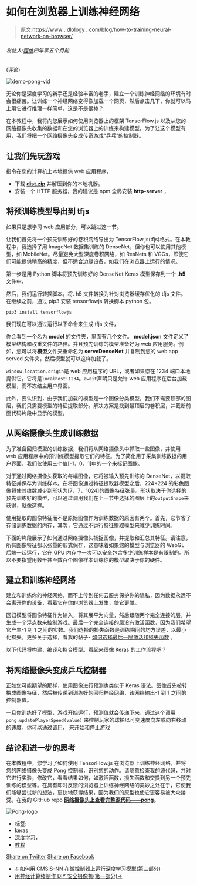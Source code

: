 # 如何在浏览器上训练神经网络

> 原文:[https://www . dlology . com/blog/how-to-training-neural-network-on-browser/](https://www.dlology.com/blog/how-to-train-neural-network-on-browser/)

###### 发帖人:[程维](/blog/author/Chengwei/)四年零五个月前

([评论](/blog/how-to-train-neural-network-on-browser/#disqus_thread))

![demo-pong-vid](../Images/f0103ed346f646a07948ca7e46eb9cbd.png)

无论你是深度学习的新手还是经验丰富的老手，建立一个训练神经网络的环境有时会很痛苦。让训练一个神经网络变得像加载一个网页，然后点击几下，你就可以马上用它进行推理一样简单，这是不是很棒？

在本教程中，我将向您展示如何使用浏览器上的框架 TensorFlow.js 以及从您的网络摄像头收集的数据和在您的浏览器上的训练来构建模型。为了让这个模型有用，我们将把一个网络摄像头变成传奇游戏“乒乓”的控制器。

## 让我们先玩游戏

指令在您的计算机上本地提供 web 应用程序，

*   下载 **[dist.zip](https://github.com/Tony607/webcam-pong/releases/download/V0.1/dist.zip)** 并解压到你的本地机器。
*   安装一个 HTTP 服务器，我的建议是 npm 全局安装 **http-server** ，

## 将预训练模型导出到 tfjs

如果只是想学习 web 应用部分，可以跳过这一节。

让我们首先将一个预先训练好的卷积网络导出为 TensorFlow.js(tfjs)格式。在本教程中，我选择了用 ImageNet 数据集训练的 DenseNet，但你也可以使用其他模型，如 MobileNet。尽量避免大型深度卷积网络，如 ResNets 和 VGGs，即使它们可能提供稍高的精度，但不适合边缘设备，如我们在浏览器上运行的情况。

第一步是用 Python 脚本将预先训练好的 DenseNet Keras 模型保存到一个 **.h5** 文件中。

然后，我们运行转换脚本，将. h5 文件转换为针对浏览器缓存优化的 tfjs 文件。在继续之前，通过 pip3 安装 tensorflowjs 转换脚本 python 包。

```
pip3 install tensorflowjs
```

我们现在可以通过运行以下命令来生成 tfjs 文件，

你会看到一个名为 **model** 的文件夹，里面有几个文件。 **model.json** 文件定义了模型结构和权重文件的路径。并且预先训练的模型准备好为 web 应用服务。例如，您可以将**模型**文件夹重命名为 **serveDenseNet** 并复制到您的 web app served 文件夹，然后模型就可以这样加载了。

`window.location.origin`是 web 应用程序的 URL，或者如果您在 1234 端口本地提供它，它将是`localhost:1234`。`await`声明只是允许 web 应用程序在后台加载模型，而不冻结主用户界面。

此外，要认识到，由于我们加载的模型是一个图像分类模型，我们不需要顶部的图层，我们只需要模型的特征提取部分。解决方案是找到最顶层的卷积层，并截断前面代码片段中显示的模型。

## 从网络摄像头生成训练数据

为了准备回归模型的训练数据，我们将从网络摄像头中抓取一些图像，并使用 web 应用程序中的预训练模型提取它们的特征。为了简化用于采集训练数据的用户界面，我们仅使用三个值[-1，0，1]中的一个来标记图像。

对于通过网络摄像头获取的每幅图像，它将被输入预先训练的 DenseNet，以提取特征并保存为训练样本。在将图像通过特征提取器模型之后，224×224 的彩色图像将使其维数减少到形状为[7，7，1024]的图像特征张量。形状取决于你选择的预先训练好的模型，可以通过调用我们在上一节中选择的图层上的`outputShape`来获得，就像这样。

使用提取的图像特征而不是原始图像作为训练数据的原因有两个。首先，它节省了存储训练数据的内存，其次，它通过不运行特征提取模型来减少训练时间。

下面的片段展示了如何通过网络摄像头捕捉图像，并提取和汇总其特征。请注意，所有图像特征都以张量的形式保存，这意味着如果您的模型与浏览器的 WebGL 后端一起运行，它在 GPU 内存中一次可以安全包含多少训练样本是有限制的。所以不要指望用数千甚至数百个图像样本训练你的模型取决于你的硬件。

## 建立和训练神经网络

建立和训练你的神经网络，而不上传到任何云服务保护你的隐私，因为数据永远不会离开你的设备，看着它在你的浏览器上发生，使它更酷。

回归模型将图像特征作为输入，将其展平为向量，然后跟随两个完全连接的层，并生成一个浮点数来控制游戏。最后一个完全连接的层没有激活函数，因为我们希望它产生-1 到 1 之间的实数。我们选择的损失函数是训练期间的均方误差，以最小化损失。更多关于选择，看我的帖子- [如何选择最后一层激活和损失函数](https://www.dlology.com/blog/how-to-choose-last-layer-activation-and-loss-function/) 。

以下代码将构建、编译和拟合模型。看起来很像 Keras 的工作流程吧？

## 将网络摄像头变成乒乓控制器

正如您可能期望的那样，使用图像进行预测也类似于 Keras 语法。图像首先被转换成图像特征，然后被传递到训练好的回归神经网络，该网络输出-1 到 1 之间的控制器值。

一旦你训练好了模型，游戏开始运行，预测值就会传递下来，通过这个<g class="gr_ gr_113 gr-alert gr_gramm gr_inline_cards gr_disable_anim_appear Style multiReplace" id="113" data-gr-id="113">调用</g> `pong.updatePlayerSpeed(value)` <g class="gr_ gr_113 gr-alert gr_gramm gr_inline_cards gr_disable_anim_appear Style multiReplace" id="113" data-gr-id="113">来控制玩家的球拍以可变速度向左或向右移动的速度。</g>你可以通过<g class="gr_ gr_111 gr-alert gr_gramm gr_inline_cards gr_disable_anim_appear Punctuation only-del replaceWithoutSep" id="111" data-gr-id="111">调用、</g> 来开始和停止游戏

## 结论和进一步的思考

在本教程中，您学习了如何使用 TensorFlow.js 在浏览器上训练神经网络，并将您的网络摄像头变成 Pong 控制器，识别您的动作。请随意检查我的源代码，并对它进行实验，修改它，看看结果如何，如激活函数，损失函数和交换到另一个预先训练的模型等。在具有即时反馈的浏览器上训练神经网络的美妙之处在于，它使我们能够尝试新的想法，更快地获得结果，因为我们的原型也使它更容易被大众接受。在我的 GitHub repo **[网络摄像头上查看完整源代码——pong](https://github.com/Tony607/webcam-pong)**。

![Pong-logo](../Images/262d0976452e442b81da9aa458a98cf0.png)

*   标签:
*   [keras](/blog/tag/keras/) ,
*   [深度学习](/blog/tag/deep-learning/)，
*   [教程](/blog/tag/tutorial/)

[Share on Twitter](https://twitter.com/intent/tweet?url=https%3A//www.dlology.com/blog/how-to-train-neural-network-on-browser/&text=How%20to%20train%20neural%20network%20on%20browser) [Share on Facebook](https://www.facebook.com/sharer/sharer.php?u=https://www.dlology.com/blog/how-to-train-neural-network-on-browser/)

*   [←如何用 CMSIS-NN 在微控制器上运行深度学习模型(第三部分)](/blog/how-to-run-deep-learning-model-on-microcontroller-with-cmsis-nn-part-3/)
*   [用神经计算棒制作 DIY 安全摄像机(第一部分)→](/blog/build-a-diy-security-camera-with-neural-compute-stick-part-1/)